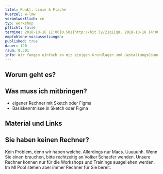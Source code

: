 ```yaml
---
titel: Punkt, Linie & Fläche
kuerzel: w-lmw
verantwortlich: cn
typ: workshop
pflicht: false
termine: 2018-10-18 11:00|0.501|http://bit.ly/2Iq1Iq8, 2018-10-18 14:00|0.501, 2018-10-18 16:00|0.501
empfohlene-voraussetzungen:
published: true
dauer: 120
raum: 0.501
info: Wir fangen einfach an mit einigen Grundlagen und Gestaltungsübungen rund um Punkt, Linie und Fläche.
---
```


## Worum geht es?


## Was muss ich mitbringen?
- eigener Rechner mit Sketch oder Figma
- Basiskenntnisse in Sketch oder Figma

## Material und Links

## Sie haben keinen Rechner?
Kein Problem, denn wir haben welche. Allerdings nur Macs. Uuuuuhh. Wenn Sie einen brauchen, bitte rechtzeitig an Volker Schaefer wenden. Unsere Rechner können nur für die Workshops und Trainings ausgeliehen werden. Im MI Pool stehen aber immer Rechner für Sie bereit.
